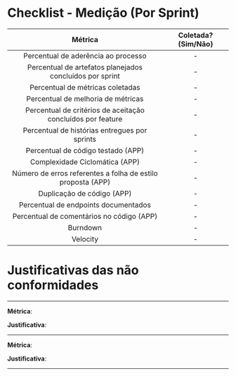 # Checklist - Medição (Por Sprint)

| Métrica | Coletada? (Sim/Não) |
|:--:|:--:|
|Percentual de aderência ao processo| - |
|Percentual de artefatos planejados concluídos por sprint| - |
|Percentual de métricas coletadas| - |
|Percentual de melhoria de métricas| - |
|Percentual de critérios de aceitação concluídos por feature| - |
|Percentual de histórias entregues por sprints| - |
|Percentual de código testado (APP)| - |
|Complexidade Ciclomática (APP) | - |
|Número de erros referentes a folha de estilo proposta (APP)| - |
|Duplicação de código (APP)| - |
|Percentual de endpoints documentados | - |
|Percentual de comentários no código (APP)| - |
|Burndown| - |
|Velocity| - |

# Justificativas das não conformidades
---
**Métrica**:

**Justificativa**:

---
**Métrica**:

**Justificativa**:

---
